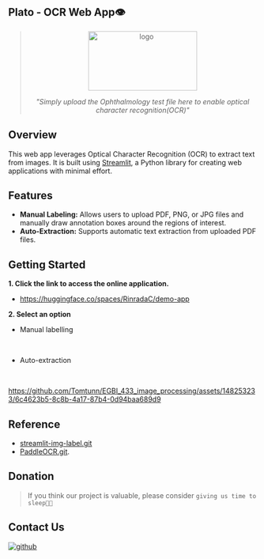 ## Plato - OCR Web App👁️
<div align="center">

><img src="https://github.com/Tomtunn/EGBI_433_image_processing/assets/148253233/81a66306-4688-4c71-a996-da879e88c772" alt="logo" width="220" height="120">
>
>_"Simply upload the Ophthalmology test file here to enable optical character recognition(OCR)"_

<div align="left">

## Overview
This web app leverages Optical Character Recognition (OCR) to extract text from images. It is built using [Streamlit](https://streamlit.io/), a Python library for creating web applications with minimal effort.

## Features
* **Manual Labeling:** Allows users to upload PDF, PNG, or JPG files and manually draw annotation boxes around the regions of interest.
* **Auto-Extraction:** Supports automatic text extraction from uploaded PDF files.


## Getting Started
**1. Click the link to access the online application.**
- https://huggingface.co/spaces/RinradaC/demo-app

**2. Select an option**
- Manual labelling
<br>


- Auto-extraction
  
<br>


https://github.com/Tomtunn/EGBI_433_image_processing/assets/148253233/6c4623b5-8c8b-4a17-87b4-0d94baa689d9 




## Reference
- [streamlit-img-label.git](https://github.com/lit26/streamlit-img-label.git)
- [PaddleOCR.git](https://github.com/PaddlePaddle/PaddleOCR.git).

## Donation
>If you think our project is valuable, please consider `giving us time to sleep🛌💤`


## Contact Us
<div align="left">
<a href="https://github.com/Tomtunn/EGBI_433_image_processing.git" target="_blank">
<img src=https://img.shields.io/badge/github-%2324292e.svg?&style=for-the-badge&logo=github&logoColor=white alt=github style="margin-bottom: 5px;" />
</a>
